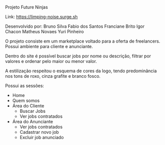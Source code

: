 Projeto Future Ninjas

Link: https://limping-noise.surge.sh

Desenvolvido por:
Bruno Silva
Fabio dos Santos
Franciane Brito
Igor Chacon
Matheus Novaes
Yuri Pinheiro

O projeto consiste em um marketplace voltado para a oferta de freelancers. Possui ambiente para cliente e anunciante.

Dentro do site é possível buscar jobs por nome ou descrição, filtrar por valores e ordenar pelo maior ou menor valor.

A estilização respeitou o esquema de cores da logo, tendo predominância nos tons de roxo, cinza grafite e branco fosco.

Possui as sessões:
- Home
- Quem somos
- Área do Cliente
  - Buscar Jobs
  - Ver jobs contratados
- Área do Anunciante
  - Ver jobs contratados
  - Cadastrar novo job
  - Excluir job anunciado
  
